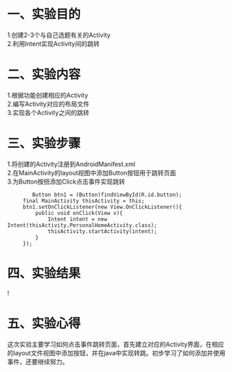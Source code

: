 # 一、实验目的
1.创建2-3个与自己选题有关的Activity  
2.利用Intent实现Activity间的跳转
# 二、实验内容
1.根据功能创建相应的Activity  
2.编写Activity对应的布局文件  
3.实现各个Activity之间的跳转
# 三、实验步骤
1.将创建的Activity注册到AndroidManifest.xml  
2.在MainActivity的layout视图中添加Button按钮用于跳转页面  
3.为Button按扭添加Click点击事件实现跳转
```
        Button btn1 = (Button)findViewById(R.id.button);
     final MainActivity thisActivity = this;
     btn1.setOnClickListener(new View.OnClickListener(){
         public void onClick(View v){
             Intent intent = new Intent(thisActivity,PersonalHomeActivity.class);
             thisActivity.startActivity(intent);
         }
     });
```
# 四、实验结果
!

# 五、实验心得
这次实验主要学习如何点击事件跳转页面，首先建立对应的Activity界面，在相应的layout文件视图中添加按钮，并在java中实现转跳。初步学习了如何添加并使用事件，还要继续努力。
